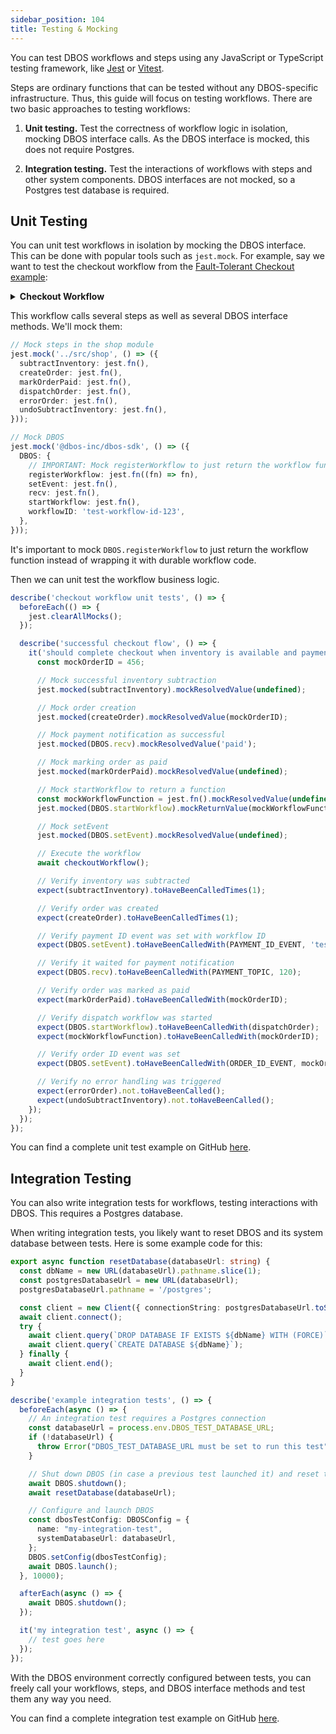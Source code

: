 ```yaml
---
sidebar_position: 104
title: Testing & Mocking
---
```


You can test DBOS workflows and steps using any JavaScript or TypeScript testing framework, like [Jest](https://jestjs.io/) or [Vitest](https://vitest.dev/).

Steps are ordinary functions that can be tested without any DBOS-specific infrastructure.
Thus, this guide will focus on testing workflows.
There are two basic approaches to testing workflows:

1. **Unit testing.** Test the correctness of workflow logic in isolation, mocking DBOS interface calls. As the DBOS interface is mocked, this does not require Postgres.

2. **Integration testing.** Test the interactions of workflows with steps and other system components. DBOS interfaces are not mocked, so a Postgres test database is required.

## Unit Testing

You can unit test workflows in isolation by mocking the DBOS interface.
This can be done with popular tools such as `jest.mock`.
For example, say we want to test the checkout workflow from the [Fault-Tolerant Checkout example](../examples/checkout-tutorial.md):

<details>
<summary><strong>Checkout Workflow</strong></summary>

```ts
export const checkoutWorkflow = DBOS.registerWorkflow(
  async () => {
    // Attempt to reserve inventory, failing if no inventory remains
    try {
      await subtractInventory();
    } catch (error) {
      console.error(`Failed to update inventory: ${(error as Error).message}`);
      await DBOS.setEvent(PAYMENT_ID_EVENT, null);
      return;
    }

    // Create a new order
    const orderID = await createOrder();

    // Send a unique payment ID to the checkout endpoint so it can
    // redirect the customer to the payments page
    await DBOS.setEvent(PAYMENT_ID_EVENT, DBOS.workflowID);
    const notification = await DBOS.recv<string>(PAYMENT_TOPIC, 120);

    // If payment succeeded, mark the order as paid and start the order dispatch workflow.
    // Otherwise, return reserved inventory and cancel the order.
    if (notification && notification === 'paid') {
      console.info(`Payment successful!`);
      await markOrderPaid(orderID);
      await DBOS.startWorkflow(dispatchOrder)(orderID);
    } else {
      console.warn(`Payment failed...`);
      await errorOrder(orderID);
      await undoSubtractInventory();
    }

    // Finally, send the order ID to the payment endpoint so it can redirect
    // the customer to the order status page.
    await DBOS.setEvent(ORDER_ID_EVENT, orderID);
  },
  { name: 'checkoutWorkflow' },
);
```
</details>

This workflow calls several steps as well as several DBOS interface methods.
We'll mock them:

```ts
// Mock steps in the shop module
jest.mock('../src/shop', () => ({
  subtractInventory: jest.fn(),
  createOrder: jest.fn(),
  markOrderPaid: jest.fn(),
  dispatchOrder: jest.fn(),
  errorOrder: jest.fn(),
  undoSubtractInventory: jest.fn(),
}));

// Mock DBOS
jest.mock('@dbos-inc/dbos-sdk', () => ({
  DBOS: {
    // IMPORTANT: Mock registerWorkflow to just return the workflow function
    registerWorkflow: jest.fn((fn) => fn),
    setEvent: jest.fn(),
    recv: jest.fn(),
    startWorkflow: jest.fn(),
    workflowID: 'test-workflow-id-123',
  },
}));
```

It's important to mock `DBOS.registerWorkflow` to just return the workflow function instead of wrapping it with durable workflow code.

Then we can unit test the workflow business logic.

```ts
describe('checkout workflow unit tests', () => {
  beforeEach(() => {
    jest.clearAllMocks();
  });

  describe('successful checkout flow', () => {
    it('should complete checkout when inventory is available and payment succeeds', async () => {
      const mockOrderID = 456;

      // Mock successful inventory subtraction
      jest.mocked(subtractInventory).mockResolvedValue(undefined);

      // Mock order creation
      jest.mocked(createOrder).mockResolvedValue(mockOrderID);

      // Mock payment notification as successful
      jest.mocked(DBOS.recv).mockResolvedValue('paid');

      // Mock marking order as paid
      jest.mocked(markOrderPaid).mockResolvedValue(undefined);

      // Mock startWorkflow to return a function
      const mockWorkflowFunction = jest.fn().mockResolvedValue(undefined);
      jest.mocked(DBOS.startWorkflow).mockReturnValue(mockWorkflowFunction);

      // Mock setEvent
      jest.mocked(DBOS.setEvent).mockResolvedValue(undefined);

      // Execute the workflow
      await checkoutWorkflow();

      // Verify inventory was subtracted
      expect(subtractInventory).toHaveBeenCalledTimes(1);

      // Verify order was created
      expect(createOrder).toHaveBeenCalledTimes(1);

      // Verify payment ID event was set with workflow ID
      expect(DBOS.setEvent).toHaveBeenCalledWith(PAYMENT_ID_EVENT, 'test-workflow-id-123');

      // Verify it waited for payment notification
      expect(DBOS.recv).toHaveBeenCalledWith(PAYMENT_TOPIC, 120);

      // Verify order was marked as paid
      expect(markOrderPaid).toHaveBeenCalledWith(mockOrderID);

      // Verify dispatch workflow was started
      expect(DBOS.startWorkflow).toHaveBeenCalledWith(dispatchOrder);
      expect(mockWorkflowFunction).toHaveBeenCalledWith(mockOrderID);

      // Verify order ID event was set
      expect(DBOS.setEvent).toHaveBeenCalledWith(ORDER_ID_EVENT, mockOrderID);

      // Verify no error handling was triggered
      expect(errorOrder).not.toHaveBeenCalled();
      expect(undoSubtractInventory).not.toHaveBeenCalled();
    });
  });
});
```

You can find a complete unit test example on GitHub [here](https://github.com/dbos-inc/dbos-demo-apps/tree/main/typescript/widget-store).

## Integration Testing

You can also write integration tests for workflows, testing interactions with DBOS.
This requires a Postgres database.

When writing integration tests, you likely want to reset DBOS and its system database between tests.
Here is some example code for this:

```ts
export async function resetDatabase(databaseUrl: string) {
  const dbName = new URL(databaseUrl).pathname.slice(1);
  const postgresDatabaseUrl = new URL(databaseUrl);
  postgresDatabaseUrl.pathname = '/postgres';

  const client = new Client({ connectionString: postgresDatabaseUrl.toString() });
  await client.connect();
  try {
    await client.query(`DROP DATABASE IF EXISTS ${dbName} WITH (FORCE)`);
    await client.query(`CREATE DATABASE ${dbName}`);
  } finally {
    await client.end();
  }
}

describe('example integration tests', () => {
  beforeEach(async () => {
    // An integration test requires a Postgres connection
    const databaseUrl = process.env.DBOS_TEST_DATABASE_URL;
    if (!databaseUrl) {
      throw Error("DBOS_TEST_DATABASE_URL must be set to run this test")
    }

    // Shut down DBOS (in case a previous test launched it) and reset the database.
    await DBOS.shutdown();
    await resetDatabase(databaseUrl);

    // Configure and launch DBOS
    const dbosTestConfig: DBOSConfig = {
      name: "my-integration-test",
      systemDatabaseUrl: databaseUrl,
    };
    DBOS.setConfig(dbosTestConfig);
    await DBOS.launch();
  }, 10000);

  afterEach(async () => {
    await DBOS.shutdown();
  });

  it('my integration test', async () => {
    // test goes here
  });
});
```

With the DBOS environment correctly configured between tests, you can freely call your workflows, steps, and DBOS interface methods and test them any way you need.

You can find a complete integration test example on GitHub [here](https://github.com/dbos-inc/dbos-demo-apps/tree/main/typescript/widget-store).